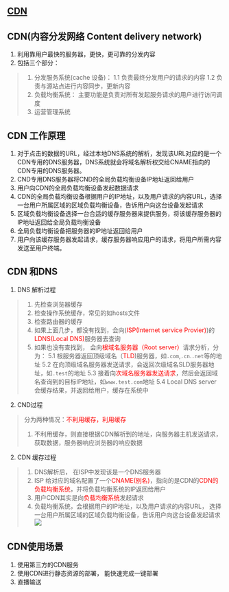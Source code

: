 ## [CDN](https://www.yuque.com/cuggz/interview/lph6i8)

## CDN(内容分发网络 Content delivery network)
1. 利用靠用户最快的服务器，更快，更可靠的分发内容
2. 包括三个部分：
> 1. 分发服务系统(cache 设备)：
> 1.1 负责最终分发用户的请求的内容
> 1.2 负责与源站点进行内容同步，更新内容
> 2. 负载均衡系统： 主要功能是负责对所有发起服务请求的用户进行访问调度
> 3. 运营管理系统
## CDN 工作原理
1. 对于点击的数据的URL，经过本地DNS系统的解析，发现该URL对应的是一个CDN专用的DNS服务器，DNS系统就会将域名解析权交给CNAME指向的CDN专用的DNS服务器。
2. CND专用DNS服务器将CND的全局负载均衡设备IP地址返回给用户
3. 用户向CDN的全局负载均衡设备发起数据请求
4. CDN的全局负载均衡设备根据用户的IP地址，以及用户请求的内容URL，选择一台用户所属区域的区域负载均衡设备，告诉用户向这台设备发起请求
5. 区域负载均衡设备选择一台合适的缓存服务器来提供服务，将该缓存服务器的IP地址返回给全局负载均衡设备
6. 全局负载均衡设备把服务器的IP地址返回给用户
7. 用户向该缓存服务器发起请求，缓存服务器响应用户的请求，将用户所需内容发送至用户终端。

## CDN 和DNS
1. DNS 解析过程
> 1. 先检查浏览器缓存
> 2. 检查操作系统缓存，常见的如hosts文件
> 3. 检查路由器的缓存
> 4. 如果上面几步，都没有找到，会向(<font color=red>ISP(Internet service Provier)</font>)的<font color=red>LDNS(Local DNS)</font>服务器去查询
> 5. 如果也没有查找到， 会向<font color=red>根域名服务器（Root server）</font>请求分析，分为：
> 5.1 根服务器返回顶级域名（<font color=red>TLD</font>)服务器，如`.com`,`.cn`.`.net`等的地址
> 5.2 在向顶级域名服务器发送请求，会返回次级域名<font color>SLD</font>服务器地址，如`.test`的地址
> 5.3 接着向<font color=red>次域名服务器发送请求</font>，然后会返回域名查询到的目标IP地址，如`www.test.com`地址
> 5.4 Local DNS server 会缓存结果，并返回给用户，缓存在系统中
2. CND过程
> 分为两种情况：<font color=red>不利用缓存，利用缓存</font>
> 1. 不利用缓存，则直接根据CDN解析到的地址，向服务器主机发送请求，获取数据，服务器响应浏览器的响应数据
 
2. CDN 缓存过程
> 1. DNS解析后， 在ISP中发现该是一个DNS服务器
> 2. ISP 给对应的域名配置了一个<font color=red>CNAME(别名)</font>，指向的是CDN的<font color=red>CDN的负载均衡系统</font>，并将负载均衡系统的IP返回给用户
> 3. 用户CDN其实是向<font color=red>负载均衡系统</font>发起请求
> 4. 负载均衡系统，会根据用户的IP地址，以及用户请求的内容URL， 选择一台用户所属区域的区域负载均衡设备，告诉用户向这台设备发起请求
![](https://cdn.nlark.com/yuque/0/2020/png/1500604/1603966294889-153271b5-4b9f-4470-b05f-c7a9f030d043.png?x-oss-process=image%2Fresize%2Cw_1875%2Climit_0)

## CDN使用场景
1. 使用第三方的CDN服务
2. 使用CDN进行静态资源的部署， 能快速完成一键部署
3. 直播输送

